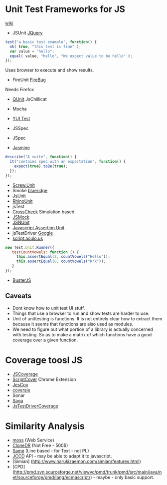 # Unit Test Frameworks for JS

[wiki](http://en.wikipedia.org/wiki/List_of_unit_testing_frameworks#JavaScript)

- JSUnit [JQuery](http://jsunit.net/)

````Javascript
test("a basic test example", function() {
  ok( true, "this test is fine" );
  var value = "hello";
  equal( value, "hello", "We expect value to be hello" );
});
````
Uses browser to execute and show results.

- FireUnit [FireBug](http://ejohn.org/blog/fireunit/)

Needs Firefox

- [QUnit](http://docs.jquery.com/QUnit)
  JsChillicat
- Mocha
- [YUI Test](http://developer.yahoo.com/yui/yuitest/)
- JSSpec
- JSpec

- [Jasmine](http://pivotal.github.com/jasmine/)
````Javascript
describe("A suite", function() {
  it("contains spec with an expectation", function() {
    expect(true).toBe(true);
  });
});
````
- [Screw.Unit](http://github.com/nkallen/screw-unit)
- Smoke [blueridge](http://github.com/relevance/blue-ridge)
- [JsUnit](http://www.jsunit.net/)
- [RhinoUnit](http://rhinounit.googlecode.com/)
- jsTest
- [CrossCheck](http://sourceforge.net/projects/crosscheck/)
  Simulation based.
- [JSMock](http://jsmock.sourceforge.net/)
- [JSNUnit](http://www.valleyhighlands.com/testingframeworks/)
- [Javascript Assertion Unit](http://sourceforge.net/projects/jsassertunit)
- jsTestDriver [Google](http://code.google.com/p/js-test-driver/)
- [script.aculo.us](http://madrobby.github.com/scriptaculous/unit-testing/)
````Javascript
new Test.Unit.Runner({
   testCountVowels: function () {
     this.assertEqual(2, countVowels("Hello"));
     this.assertEqual(0, countVowels("Krk"));
   }
});
````
- [BusterJS](http://busterjs.org/docs/overview/)

## Caveats

- Dont know how to unit test UI stuff.
- Things that use a browser to run and show tests are harder to use.
- Unit of unittesting is functions. It is not entirely clear how to extract them because
  it seems that functions are also used as modules.
- We need to figure out what portion of a library is actually concerned with testing.
  So as to make a matrix of which functions have a good coverage over a given function.

# Coverage toosl JS

- [JSCoverage](http://siliconforks.com/jscoverage/)
- [ScriptCover](http://code.google.com/p/script-cover/)
  Chrome Extension
- [JesCov](http://jescov.olabini.com/)
- [coveraje](http://coveraje.github.com/)
- Sonar
- [Saga](http://timurstrekalov.github.com/saga/)
- [JsTestDriverCoverage](http://code.google.com/p/js-test-driver/wiki/CodeCoverage)

# Similarity Analysis

- [moss](http://theory.stanford.edu/~aiken/moss/) (Web Service)
- [CloneDR](http://www.semanticdesigns.com/Products/Clone/) (Not Free - 500$) 
- [Same](http://sourceforge.net/projects/same/) (Line based - for Text - not PL)
- [JCCD](http://jccd.sourceforge.net/) API - may be able to adapt it to javascript.
- [Simian] (http://www.harukizaemon.com/simian/features.html) 
- [CPD] (http://pmd.svn.sourceforge.net/viewvc/pmd/trunk/pmd/src/main/java/net/sourceforge/pmd/lang/ecmascript/) - maybe - only basic support.
